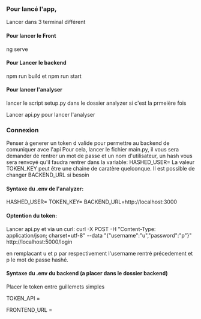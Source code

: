 ### Pour lancé l'app, 

Lancer dans 3 terminal différent

#### Pour lancer le Front
ng serve

#### Pour Lancer le backend
npm run build 
et 
npm run start

#### Pour lancer l'analyser
lancer le script setup.py dans le dossier analyzer si c'est la prmeière fois

Lancer api.py pour lancer l'analyser

### Connexion
Penser à generer un token d valide pour permettre au backend de comuniquer avce l'api
Pour cela, lancer le fichier main.py, il vous sera demander de rentrer un mot de passe et un nom d'utilisateur, un hash vous sera renvoyé qu'il faudra rentrer dans la variable: HASHED_USER=
La valeur TOKEN_KEY peut être une chaine de caratère quelconque.
Il est possible de changer BACKEND_URL si besoin 

#### Syntaxe du .env de l'analyzer:
HASHED_USER= 
TOKEN_KEY=
BACKEND_URL=http://localhost:3000

#### Optention du token:
Lancer api.py et  via un curl:
curl -X POST -H "Content-Type: application/json; charset=utf-8" --data "{\"username\":\"u\",\"password\":\"p\"}" http://localhost:5000/login

en remplacant u et p par respectivement l'username rentré précedement et p le mot de passe hashé.


#### Syntaxe du .env du backend (a placer dans le dossier backend)
Placer le token entre guillemets simples

TOKEN_API = 

FRONTEND_URL =
